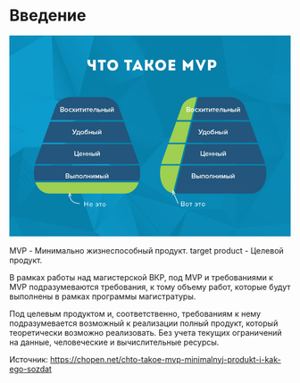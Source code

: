 # Введение 

![Разница между MVP и Целевое видение продукта ](https://github.com/abirvalg1550/ml_system_design_doc_ru/blob/main/pic/MVP.jpeg?raw=true)

MVP - Минимально жизнеспособный продукт. 
target product - Целевой продукт. 

В рамках работы над магистерской ВКР, под MVP и требованиями к MVP подразумеваются требования, к тому объему работ, которые будут выполнены в рамках программы магистратуры. 

Под целевым продуктом и, соответственно, требованиям к нему подразумевается возможный к реализации полный продукт, который теоретически возможно реализовать. Без учета текущих ограничений на данные, человеческие и вычислительные ресурсы. 
 









Источник: https://chopen.net/chto-takoe-mvp-minimalnyj-produkt-i-kak-ego-sozdat
